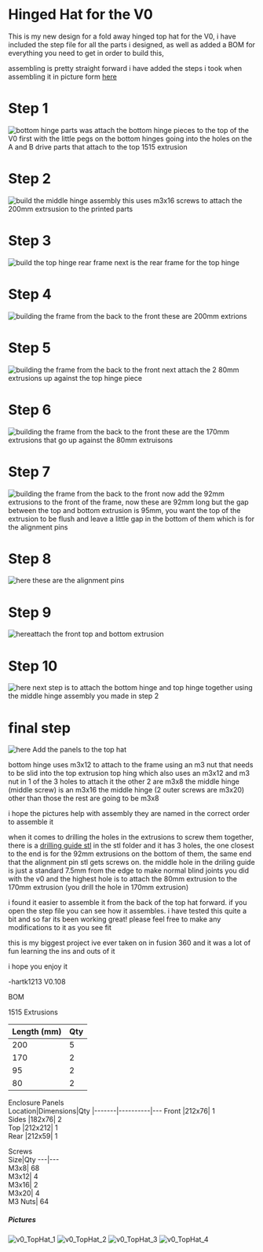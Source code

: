 # Hinged Hat for the V0

This is my new design for a fold away hinged top hat for the V0, i have included the step file for all the parts i designed, as well as added a BOM for everything you need to get in order to build this, 

assembling is pretty straight forward i have added the steps i took when assembling it in picture form [here](Images/Assembly) 

# Step 1
![bottom hinge parts](Images/Assembly/step1.png) was attach the bottom hinge pieces to the top of the V0 first with the little pegs on the bottom hinges going into the holes on the A and B drive parts that attach to the top 1515 extrusion 


# Step 2
![build the middle hinge assembly](Images/Assembly/step2.png) 
this uses m3x16 screws to attach the 200mm extrsusion to the printed parts

# Step 3
![build the top hinge rear frame](Images/Assembly/step3.png) 
next is the rear frame for the top hinge 

# Step 4
![building the frame from the back to the front](Images/Assembly/step4.png) 
these are 200mm extrions 

# Step 5
![building the frame from the back to the front](Images/Assembly/step5.png) 
next attach the 2 80mm extrusions up against the top hinge piece

# Step 6 
![building the frame from the back to the front](Images/Assembly/step6.png) 
these are the 170mm extrusions that go up against the 80mm extruisons

# Step 7
![building the frame from the back to the front](Images/Assembly/step7.png) 
now add the 92mm extrusions to the front of the frame, now these are 92mm long but the gap between the top and bottom extrusion is 95mm, you want the top of the extrusion to be flush and leave a little gap in the bottom of them which is for the alignment pins

# Step 8
 ![here](Images/Assembly/step8.png) these are the alignment pins 
 
# Step 9 
 ![here](Images/Assembly/step9.png)attach the front top and bottom extrusion
 
 # Step 10
  ![here](Images/Assembly/step10.png) next step is to attach the bottom hinge and top hinge together using the middle hinge assembly you made in step 2
  
  # final step
  ![here](Images/Assembly/FinalAssembly.png) 
  Add the panels to the top hat 


bottom hinge uses m3x12 to attach to the frame using an m3 nut that needs to be slid into the top extrusion
top hing which also uses an m3x12 and m3 nut in 1 of the 3 holes to attach it the other 2 are m3x8
the middle hinge (middle screw) is an m3x16
the middle hinge (2 outer screws are m3x20)
other than those the rest are going to be m3x8

i hope the pictures help with assembly they are named in the correct order to assemble it 

when it comes to drilling the holes in the extrusions to screw them together, there is a [drilling guide stl](STL/TopHat_hole_Drilling_Guide_x1.stl) in the stl folder and it has 3 holes, the one closest to the end is for the 92mm extrusions on the bottom of them, the same end that the alignment pin stl gets screws on. 
the middle hole in the driling guide is just a standard 7.5mm from the edge to make normal blind joints you did with the v0 and the highest hole is to attach the 80mm extrusion to the 170mm extrusion (you drill the hole in 170mm extrusion)


i found it easier to assemble it from the back of the top hat forward. if you open the step file you can see how it assembles. i have tested this quite a bit and so far its been working great! please feel free to make any modifications to it as you see fit

this is my biggest project ive ever taken on in fusion 360 and it was a lot of fun learning the ins and outs of it


i hope you enjoy it 

-hartk1213 V0.108

BOM



1515 Extrusions

Length (mm)|Qty
------|---	
200|5	
170|2	
95|2
80|2
			
			
Enclosure Panels			
Location|Dimensions|Qty
|-------|----------|---	
Front	|212x76|	1	
Sides	|182x76|	2	
Top	|212x212|	1	
Rear	|212x59|	1	
			
			
			
Screws			
Size|Qty
---|---		
M3x8|	68		
M3x12|	4		
M3x16|	2		
M3x20|	4		
M3 Nuts|	64		

	

 
##### Pictures
![v0_TopHat_1](Images/1.jpg)
![v0_TopHat_2](Images/2.jpg)
![v0_TopHat_3](Images/3.jpg)
![v0_TopHat_4](Images/4.jpg)
